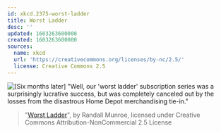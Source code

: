 ```yaml
---
id: xkcd.2375-worst-ladder
title: Worst Ladder
desc: ''
updated: 1603263600000
created: 1603263600000
sources:
  name: xkcd
  url: 'https://creativecommons.org/licenses/by-nc/2.5/'
  license: Creative Commons 2.5
---
```

![\[Six months later\] "Well, our 'worst ladder' subscription series was a surprisingly lucrative success, but was completely canceled out by the losses from the disastrous Home Depot merchandising tie-in."](https://imgs.xkcd.com/comics/worst_ladder.png)
> "[Worst Ladder](https://xkcd.com/2375/)", by Randall Munroe, licensed under Creative Commons Attribution-NonCommercial 2.5 License
